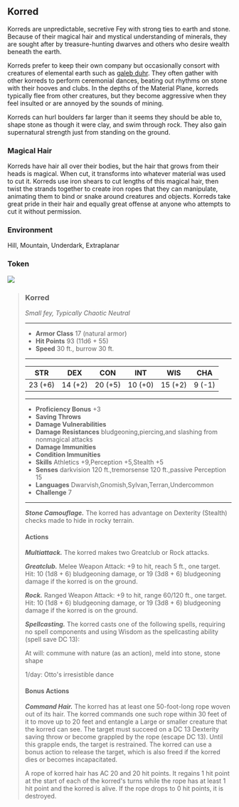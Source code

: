 ## Korred
Korreds are unpredictable, secretive Fey with strong ties to earth and stone. Because of their magical hair and mystical understanding of minerals, they are sought after by treasure-hunting dwarves and others who desire wealth beneath the earth.

Korreds prefer to keep their own company but occasionally consort with creatures of elemental earth such as [galeb duhr](). They often gather with other korreds to perform ceremonial dances, beating out rhythms on stone with their hooves and clubs. In the depths of the Material Plane, korreds typically flee from other creatures, but they become aggressive when they feel insulted or are annoyed by the sounds of mining.

Korreds can hurl boulders far larger than it seems they should be able to, shape stone as though it were clay, and swim through rock. They also gain supernatural strength just from standing on the ground.

### Magical Hair
Korreds have hair all over their bodies, but the hair that grows from their heads is magical. When cut, it transforms into whatever material was used to cut it. Korreds use iron shears to cut lengths of this magical hair, then twist the strands together to create iron ropes that they can manipulate, animating them to bind or snake around creatures and objects. Korreds take great pride in their hair and equally great offense at anyone who attempts to cut it without permission.

### Environment
Hill, Mountain, Underdark, Extraplanar

### Token
![](Korred-Token.png)

>### Korred
>*Small fey, Typically Chaotic Neutral*
>___
>- **Armor Class** 17 (natural armor)
>- **Hit Points** 93 (11d6 + 55)
>- **Speed** 30 ft., burrow 30 ft.
>___
>|**STR**|**DEX**|**CON**|**INT**|**WIS**|**CHA**|
>|:---:|:---:|:---:|:---:|:---:|:---:|
>|23 (+6)|14 (+2)|20 (+5)|10 (+0)|15 (+2)|9 (-1)|
>
>___
>- **Proficiency Bonus** +3
>- **Saving Throws** 
>- **Damage Vulnerabilities** 
>- **Damage Resistances** bludgeoning,piercing,and slashing from nonmagical attacks
>- **Damage Immunities** 
>- **Condition Immunities** 
>- **Skills** Athletics +9,Perception +5,Stealth +5
>- **Senses** darkvision 120 ft.,tremorsense 120 ft.,passive Perception 15
>- **Languages** Dwarvish,Gnomish,Sylvan,Terran,Undercommon
>- **Challenge** 7
>___
>***Stone Camouflage.*** The korred has advantage on Dexterity (Stealth) checks made to hide in rocky terrain.
>
>#### Actions
>***Multiattack.*** The korred makes two Greatclub or Rock attacks.
>
>***Greatclub.*** Melee Weapon Attack: +9 to hit, reach 5 ft., one target. Hit: 10 (1d8 + 6) bludgeoning damage, or 19 (3d8 + 6) bludgeoning damage if the korred is on the ground.
>
>***Rock.*** Ranged Weapon Attack: +9 to hit, range 60/120 ft., one target. Hit: 10 (1d8 + 6) bludgeoning damage, or 19 (3d8 + 6) bludgeoning damage if the korred is on the ground.
>
>***Spellcasting.*** The korred casts one of the following spells, requiring no spell components and using Wisdom as the spellcasting ability (spell save DC 13):
>
>At will: commune with nature (as an action), meld into stone, stone shape
>
>1/day: Otto's irresistible dance
>
>#### Bonus Actions
>***Command Hair.*** The korred has at least one 50-foot-long rope woven out of its hair. The korred commands one such rope within 30 feet of it to move up to 20 feet and entangle a Large or smaller creature that the korred can see. The target must succeed on a DC 13 Dexterity saving throw or become grappled by the rope (escape DC 13). Until this grapple ends, the target is restrained. The korred can use a bonus action to release the target, which is also freed if the korred dies or becomes incapacitated.
>
>A rope of korred hair has AC 20 and 20 hit points. It regains 1 hit point at the start of each of the korred's turns while the rope has at least 1 hit point and the korred is alive. If the rope drops to 0 hit points, it is destroyed.
>
